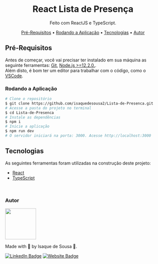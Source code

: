 <h1 align="center">React Lista de Presença</h1>
<p align="center">Feito com ReactJS e TypeScript.<p>

<p align="center">
    <a href="#pre-requisitos">Pré-Requisitos</a> •
    <a href="#rodando-a-aplicacao">Rodando a Aplicação</a> •
    <a href="#tecnologias">Tecnologias</a> •
    <a href="#autor">Autor</a>
<p>

<h3 id="pre-requisitos">

## Pré-Requisitos
</h3>
Antes de começar, você vai precisar ter instalado em sua máquina as seguinte ferramentas: <a href="https://git-scm.com" target="_blank">Git</a>, <a href="https://nodejs.org/en/" target="_blank">Node.js >=12.2.0.</a>. <br>
Além disto, é bom ter um editor para trabalhar com o código, como o <a href="https://code.visualstudio.com/" target="_blank">VSCode</a>.

<h3 id="rodando-a-aplicacao">Rodando a Aplicação</h3>

```bash
# Clone o repositório
$ git clone https://github.com/isaquedesousa2/Lista-de-Presenca.git
# Acesse a pasta do projeto no terminal
$ cd Lista-de-Presenca
# Instale as dependências
$ npm i
# Inicie a aplicação
$ npm run dev
# O servidor iniciará na porta: 3000. Acesse http://localhost:3000
```

<h3 id="tecnologias">

## Tecnologias
</h3>
As seguintes ferramentas foram utilizadas na construção deste projeto:

  - [React](https://pt-br.reactjs.org/)
  - [TypeScript](https://www.typescriptlang.org/)

<br />

<h3 id="autor">Autor</h3>
<img src="https://avatars.githubusercontent.com/isaquedesousa2" height="100" />

Made with 💙 by Isaque de Sousa 👋.

[![LinkedIn Badge](https://img.shields.io/badge/LinkedIn-0077B5?style=for-the-badge&logo=linkedin&logoColor=white)](https://www.linkedin.com/in/isaque-de-sousa-675791216/) [![Website Badge](https://img.shields.io/badge/website-14141C?style=for-the-badge&logo=About.me&logoColor=white)](https://isaquedesousa.com.br/)